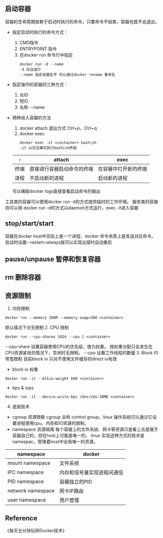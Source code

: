 ## 启动容器


容器的生命周期依赖于启动时执行的命令，只要命令不结束，容器也就不会退出。
 
- 指定启动时执行的命令方式：
    1. CMD指令
    2. ENTRYPOINT 指令
    3. 在docker run 命令行中指定
        ```
        docker run -d --name
        -d 后台运行
        --name 指定容器名字 可以通过docker rename 重命名
        ```

- 指定操作的容器的三种方式：
    1. 长ID
    2. 短ID
    3. 名称 --name

- 两种进入容器的方法
    1. docker attach
    退出方式 Ctrl+p，Ctrl+q
    2. docker exec
        ```
        docker exec -it <container> bash|sh
        -it 以交互模式执行bash|sh终端
        ```
    

    |  - | attach |exec  |
    |--- | --- | ---|
    终端 | 直接进行容器启动命令的终端  |在容器中打开新的终端
    进程 | 不启动新的进程 | 启动新的进程
    
    可以痛殴docker logs直接查看启动命令的输出

工具类的容器可以使用docker run -it的方式提供临时的工作环境。
服务类的容器则可以用 docker run -d的方式以daemon方式运行，exec -it进入容器

## stop/start/start
容器在docker host中实际上是一个进程，docker 命令本质上是发送对应命令。
启动时设置--restart=always就可以实现出错时自动重启

## pause/unpause 暂停和恢复容器
## rm 删除容器
## 资源限制
1. 内存限制
```
docker run --memory 200M --memory-swap=300 <container>
```

默认情况下对无限制
2. CPU 限制
``` 
docker run --cpu-shares 1024 --cpu 1 <container>
```
--cpu-share
设置容器使用CPU的优先级，值为权重。
按权重分配只会发生在CPU资源紧张的情况下，空闲时无限制。
--cpu
设置工作线程的数量
3. Block IO带宽限制
目前block io 只对不使用文件缓存的direct io有效
- block io 权重
```
docker run -it --blkio-weight 600 <container>
```
- bps & iops
```
docker run -it --device-write-bps /dev/sda:30MB <container> 
```
4. 底层技术
- cgroup 资源限额
cgroup 全称 control group。linux 操作系统可以通过它设置进程使用cpu、内存和IO资源的限制。
- namespace 资源隔离
每个容器上的文件系统、网卡等资源只是看上去是属于容器自己的，但在host上可能是唯一的。
linux 实现这种方式的技术是namespac，管理着host中全局唯一的资源。

| namespace |docker  |
| --- | --- |
| mount namespace | 文件系统 |
| IPC namespace | 内存和信号量实现进程间通信 |
| PID namespace | 容器独立的PID |
| network namespace | 网卡IP路由 |
| user namespace | 用户管理 |

## Reference
《每天五分钟玩转Docker技术》